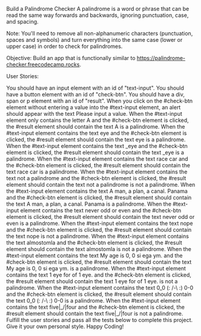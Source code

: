 Build a Palindrome Checker
A palindrome is a word or phrase that can be read the same way forwards and backwards, ignoring punctuation, case, and spacing.

Note: You'll need to remove all non-alphanumeric characters (punctuation, spaces and symbols) and turn everything into the same case (lower or upper case) in order to check for palindromes.

Objective: Build an app that is functionally similar to https://palindrome-checker.freecodecamp.rocks.

User Stories:

You should have an input element with an id of "text-input".
You should have a button element with an id of "check-btn".
You should have a div, span or p element with an id of "result".
When you click on the #check-btn element without entering a value into the #text-input element, an alert should appear with the text Please input a value.
When the #text-input element only contains the letter A and the #check-btn element is clicked, the #result element should contain the text A is a palindrome.
When the #text-input element contains the text eye and the #check-btn element is clicked, the #result element should contain the text eye is a palindrome.
When the #text-input element contains the text _eye and the #check-btn element is clicked, the #result element should contain the text _eye is a palindrome.
When the #text-input element contains the text race car and the #check-btn element is clicked, the #result element should contain the text race car is a palindrome.
When the #text-input element contains the text not a palindrome and the #check-btn element is clicked, the #result element should contain the text not a palindrome is not a palindrome.
When the #text-input element contains the text A man, a plan, a canal. Panama and the #check-btn element is clicked, the #result element should contain the text A man, a plan, a canal. Panama is a palindrome.
When the #text-input element contains the text never odd or even and the #check-btn element is clicked, the #result element should contain the text never odd or even is a palindrome.
When the #text-input element contains the text nope and the #check-btn element is clicked, the #result element should contain the text nope is not a palindrome.
When the #text-input element contains the text almostomla and the #check-btn element is clicked, the #result element should contain the text almostomla is not a palindrome.
When the #text-input element contains the text My age is 0, 0 si ega ym. and the #check-btn element is clicked, the #result element should contain the text My age is 0, 0 si ega ym. is a palindrome.
When the #text-input element contains the text 1 eye for of 1 eye. and the #check-btn element is clicked, the #result element should contain the text 1 eye for of 1 eye. is not a palindrome.
When the #text-input element contains the text 0_0 (: /-\ :) 0-0 and the #check-btn element is clicked, the #result element should contain the text 0_0 (: /-\ :) 0-0 is a palindrome.
When the #text-input element contains the text five|\_/|four and the #check-btn element is clicked, the #result element should contain the text five|\_/|four is not a palindrome.
Fulfill the user stories and pass all the tests below to complete this project. Give it your own personal style. Happy Coding!